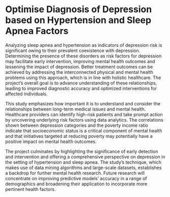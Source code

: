 # Optimise Diagnosis of Depression based on Hypertension and Sleep Apnea Factors

Analyzing sleep apnea and hypertension as indicators of depression risk is significant owing to their 
prevalent coexistence with depression. Determining the presence of these disorders as risk factors for depression
may facilitate early intervention, improving mental health outcomes and lessening the impact of depression.
Better treatment outcomes can be achieved by addressing the interconnected physical and mental health problems 
using this approach, which is in line with holistic healthcare. The project’s overall goal is to advance understanding
of these relationships, leading to improved diagnostic accuracy and optimized interventions for affected individuals.

This study emphasizes how important it is to understand and consider the relationships between long-term medical
issues and mental health. Healthcare providers can identify high-risk patients and take prompt action by uncovering
underlying risk factors using data analytics. The correlations shown between depression categories and the poverty
income ratio indicate that socioeconomic status is a critical component of mental health and that initiatives targeted
at reducing poverty may potentially have a positive impact on mental health outcomes.

The project culminates by highlighting the significance of early detection and intervention and offering a comprehensive
perspective on depression in the setting of hypertension and sleep apnea. The study’s technique, which makes use of data
mining algorithms and large-scale datasets, establishes a backdrop for further mental health research. Future research will
concentrate on improving predictive models’ accuracy in a range of demographics and broadening their application to incorporate
more pertinent health factors.

